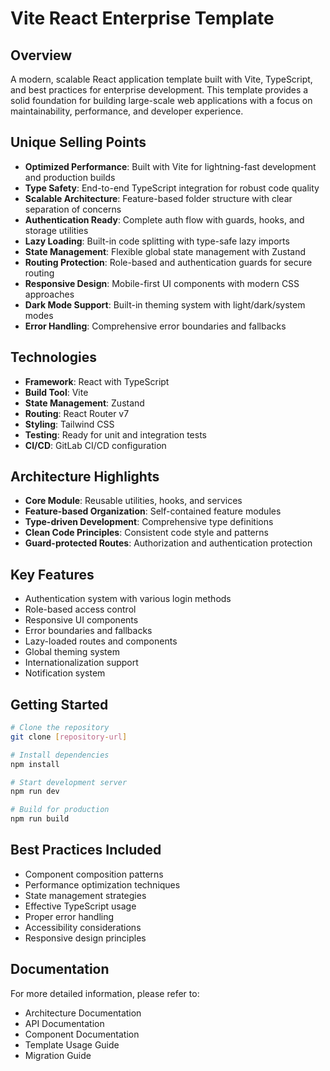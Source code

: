 # Vite React Enterprise Template

## Overview

A modern, scalable React application template built with Vite, TypeScript, and best practices for enterprise development. This template provides a solid foundation for building large-scale web applications with a focus on maintainability, performance, and developer experience.

## Unique Selling Points

- **Optimized Performance**: Built with Vite for lightning-fast development and production builds
- **Type Safety**: End-to-end TypeScript integration for robust code quality
- **Scalable Architecture**: Feature-based folder structure with clear separation of concerns
- **Authentication Ready**: Complete auth flow with guards, hooks, and storage utilities
- **Lazy Loading**: Built-in code splitting with type-safe lazy imports
- **State Management**: Flexible global state management with Zustand
- **Routing Protection**: Role-based and authentication guards for secure routing
- **Responsive Design**: Mobile-first UI components with modern CSS approaches
- **Dark Mode Support**: Built-in theming system with light/dark/system modes
- **Error Handling**: Comprehensive error boundaries and fallbacks

## Technologies

- **Framework**: React with TypeScript
- **Build Tool**: Vite
- **State Management**: Zustand
- **Routing**: React Router v7
- **Styling**: Tailwind CSS
- **Testing**: Ready for unit and integration tests
- **CI/CD**: GitLab CI/CD configuration

## Architecture Highlights

- **Core Module**: Reusable utilities, hooks, and services
- **Feature-based Organization**: Self-contained feature modules
- **Type-driven Development**: Comprehensive type definitions
- **Clean Code Principles**: Consistent code style and patterns
- **Guard-protected Routes**: Authorization and authentication protection

## Key Features

- Authentication system with various login methods
- Role-based access control
- Responsive UI components
- Error boundaries and fallbacks
- Lazy-loaded routes and components
- Global theming system
- Internationalization support
- Notification system

## Getting Started

```bash
# Clone the repository
git clone [repository-url]

# Install dependencies
npm install

# Start development server
npm run dev

# Build for production
npm run build
```

## Best Practices Included

- Component composition patterns
- Performance optimization techniques
- State management strategies
- Effective TypeScript usage
- Proper error handling
- Accessibility considerations
- Responsive design principles

## Documentation

For more detailed information, please refer to:
- Architecture Documentation
- API Documentation
- Component Documentation
- Template Usage Guide
- Migration Guide 
